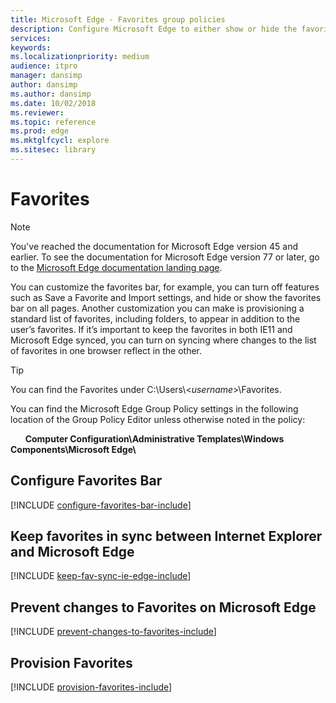 ```yaml
---
title: Microsoft Edge - Favorites group policies
description: Configure Microsoft Edge to either show or hide the favorites bar on all pages. Microsoft Edge hides the favorites bar by default but shows the favorites bar on the Start and New tab pages. Also, by default, the favorites bar toggle, in Settings, is set to Off but enabled allowing users to make changes.
services:
keywords:
ms.localizationpriority: medium
audience: itpro
manager: dansimp
author: dansimp
ms.author: dansimp
ms.date: 10/02/2018
ms.reviewer:
ms.topic: reference
ms.prod: edge
ms.mktglfcycl: explore
ms.sitesec: library
---
```


# Favorites

> [!NOTE]
> You've reached the documentation for Microsoft Edge version 45 and earlier. To see the documentation for Microsoft Edge version 77 or later, go to the [Microsoft Edge documentation landing page](https://docs.microsoft.com/DeployEdge/).

You can customize the favorites bar, for example, you can turn off features such as Save a Favorite and Import settings, and hide or show the favorites bar on all pages.  Another customization you can make is provisioning a standard list of favorites, including folders, to appear in addition to the user’s favorites. If it’s important to keep the favorites in both IE11 and Microsoft Edge synced, you can turn on syncing where changes to the list of favorites in one browser reflect in the other.

> [!TIP]
> You can find the Favorites under C:\\Users\\<_username_>\\Favorites.

You can find the Microsoft Edge Group Policy settings in the following location of the Group Policy Editor unless otherwise noted in the policy:

&nbsp;&nbsp;&nbsp;&nbsp;&nbsp;&nbsp;**Computer Configuration\\Administrative Templates\\Windows Components\\Microsoft Edge\\**

## Configure Favorites Bar
[!INCLUDE [configure-favorites-bar-include](../includes/configure-favorites-bar-include.md)]

## Keep favorites in sync between Internet Explorer and Microsoft Edge
[!INCLUDE [keep-fav-sync-ie-edge-include](../includes/keep-fav-sync-ie-edge-include.md)]

## Prevent changes to Favorites on Microsoft Edge
[!INCLUDE [prevent-changes-to-favorites-include](../includes/prevent-changes-to-favorites-include.md)]

## Provision Favorites
[!INCLUDE [provision-favorites-include](../includes/provision-favorites-include.md)]

